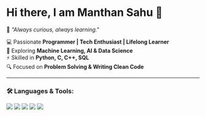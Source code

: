 # **Hi there, I am Manthan Sahu 👋**

🌱 *"Always curious, always learning."*  

💻 Passionate **Programmer | Tech Enthusiast | Lifelong Learner**  
🚀 Exploring **Machine Learning, AI & Data Science**  
⚡ Skilled in **Python, C, C++, SQL**  
🔍 Focused on **Problem Solving & Writing Clean Code**  

---

### 🛠️ Languages & Tools:
<p>
  <img src="https://img.shields.io/badge/Python-3776AB?style=for-the-badge&logo=python&logoColor=white"/>
  <img src="https://img.shields.io/badge/C-00599C?style=for-the-badge&logo=c&logoColor=white"/>
  <img src="https://img.shields.io/badge/C++-00599C?style=for-the-badge&logo=cplusplus&logoColor=white"/>
  <img src="https://img.shields.io/badge/SQL-4479A1?style=for-the-badge&logo=mysql&logoColor=white"/>
  <img src="https://img.shields.io/badge/Machine%20Learning-FF6F00?style=for-the-badge&logo=tensorflow&logoColor=white"/>
  <img src="https://img.shields.io/badge/
